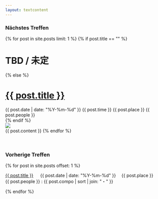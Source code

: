 ```yaml
---
layout: textcontent
---
```


### Nächstes Treffen

<div class="nextmeetup">
{% for post in site.posts limit: 1 %}
{% if post.title == "" %}
<h1>TBD / 未定</h1>
{% else %}
<a href="{{ post.url }}"><h1>{{ post.title }}</h1></a>
<div class="infohead">
  <span><i class="fa fa-calendar" aria-hidden="true"></i> {{ post.date | date: "%Y-%m-%d" }}</span>
  <span><i class="fa fa-clock-o" aria-hidden="true"></i> {{ post.time }}</span>
  <span><i class="fa fa-map-marker" aria-hidden="true"></i> {{ post.place }}</span>
  <span><i class="fa fa-users" aria-hidden="true"></i> {{ post.people }}</span>
</div>
{% endif %}
<div class="postimg"><img src="/assets/img/{{ post.img }}"></div>
{{ post.content }}
{% endfor %}
</div>
<br>
<br>

### Vorherige Treffen

<div>
{% for post in site.posts offset: 1 %}
<p><a href="{{ post.url }}">{{ post.title }}</a> <span class="details">&emsp;<i class="fa fa-calendar" aria-hidden="true"></i> {{ post.date | date: "%Y-%m-%d" }}&emsp;<i class="fa fa-map-marker" aria-hidden="true"></i> {{ post.place }}<br><i class="fa fa-users" aria-hidden="true"></i> {{ post.people }} : <span class="flags">{{ post.compo | sort | join: "・" }}</span></span></p>

{% endfor %}
<div>
